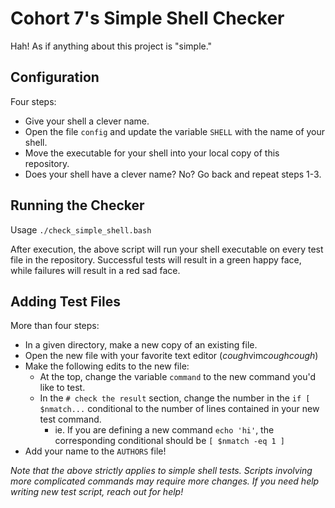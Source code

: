 # Cohort 7's Simple Shell Checker

Hah! As if anything about this project is "simple."

## Configuration

Four steps:
* Give your shell a clever name.
* Open the file `config` and update the variable `SHELL` with the name of your shell.
* Move the executable for your shell into your local copy of this repository.
* Does your shell have a clever name? No? Go back and repeat steps 1-3.

## Running the Checker

Usage `./check_simple_shell.bash`

After execution, the above script will run your shell executable on every test file in the repository. Successful tests will result in a green happy face, while failures will result in a red sad face.

## Adding Test Files

More than four steps:
* In a given directory, make a new copy of an existing file.
* Open the new file with your favorite text editor (*cough*vim*coughcough*)
* Make the following edits to the new file:
  * At the top, change the variable `command` to the new command you'd like to test.
  * In the `# check the result` section, change the number in the `if [ $nmatch...` conditional to the number of lines contained in your new test command.
    * ie. If you are defining a new command `echo 'hi'`, the corresponding conditional should be `[ $nmatch -eq 1 ]`
* Add your name to the `AUTHORS` file!

*Note that the above strictly applies to simple shell tests. Scripts involving more complicated commands may require more changes. If you need help writing new test script, reach out for help!*
